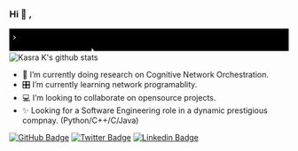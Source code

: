 ### Hi 👋 , 
![gif](https://github.com/seekasra/seekasra/blob/main/GitHub-Greeting.gif)
![Kasra K's github stats](https://github-readme-stats.vercel.app/api?username=seekasra&show_icons=true&theme=tokyonight&include_all_commits=true&count_private=true&hide=issues,contribs)
<!--
**seekasra/seekasra** is a ✨ _special_ ✨ repository because its `README.md` (this file) appears on your GitHub profile.
-->
- 🔭 I’m currently doing research on Cognitive Network Orchestration.
- 🎛 I’m currently learning network programablity.
- 💻 I’m looking to collaborate on opensource projects.
- ✨ Looking for a Software Engineering role in a dynamic prestigious compnay. (Python/C++/C/Java)


[![GitHub Badge](https://img.shields.io/badge/-@seekasra-%23181717?style=flat&logo=github)](https://github.com/seekasra)
[![Twitter Badge](https://img.shields.io/badge/-@seekasra-1ca0f1?style=flat&labelColor=1ca0f1&logo=twitter&logoColor=white&link=https://twitter.com/seekasra)](https://twitter.com/suren_at) [![Linkedin Badge](https://img.shields.io/badge/-Kasra%20Kassai-blue?style=flat&logo=Linkedin&logoColor=white&link=https://www.linkedin.com/in/kasrakassai/)](https://www.linkedin.com/in/kasrakassai/)
